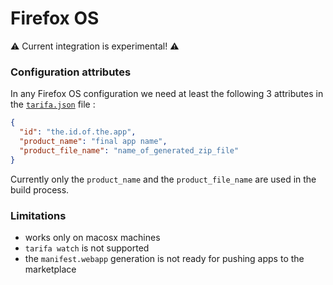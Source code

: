 # Firefox OS

⚠ Current integration is experimental! ⚠

### Configuration attributes

In any Firefox OS configuration we need at least the following 3 attributes in the [`tarifa.json`](../project/index.md#tarifajson-and-privatejson) file :

``` json
{
  "id": "the.id.of.the.app",
  "product_name": "final app name",
  "product_file_name": "name_of_generated_zip_file"
}
```
Currently only the `product_name` and the `product_file_name` are used in the build process.


### Limitations

* works only on macosx machines
* `tarifa watch` is not supported
* the `manifest.webapp` generation is not ready for pushing apps to the marketplace
